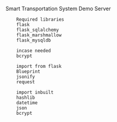 Smart Transportation System Demo Server

        Required libraries
        flask
        flask_sqlalchemy
        flask_marshmallow
        flask_mysqldb

        incase needed
        bcrypt

        import from flask
        Blueprint
        jsonify
        request

        import inbuilt
        hashlib
        datetime
        json
        bcrypt
